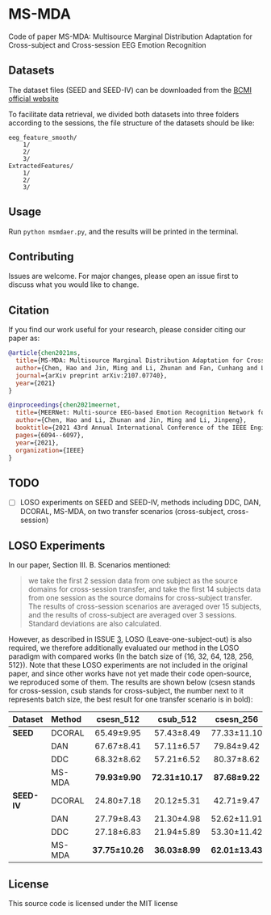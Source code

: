 # MS-MDA
Code of paper MS-MDA: Multisource Marginal Distribution Adaptation for Cross-subject and Cross-session EEG Emotion Recognition

## Datasets
The dataset files (SEED and SEED-IV) can be downloaded from the [BCMI official website](https://bcmi.sjtu.edu.cn/~seed/index.html)

To facilitate data retrieval, we divided both datasets into three folders according to the sessions, the file structure of the datasets should be like:
```
eeg_feature_smooth/
    1/
    2/
    3/
ExtractedFeatures/
    1/
    2/
    3/
```


## Usage
Run `python msmdaer.py`, and the results will be printed in the terminal.

## Contributing
Issues are welcome. For major changes, please open an issue first to discuss what you would like to change.

## Citation
If you find our work useful for your research, please consider citing our paper as:

```bibtex
@article{chen2021ms,
  title={MS-MDA: Multisource Marginal Distribution Adaptation for Cross-subject and Cross-session EEG Emotion Recognition},
  author={Chen, Hao and Jin, Ming and Li, Zhunan and Fan, Cunhang and Li, Jinpeng and He, Huiguang},
  journal={arXiv preprint arXiv:2107.07740},
  year={2021}
}

@inproceedings{chen2021meernet,
  title={MEERNet: Multi-source EEG-based Emotion Recognition Network for Generalization Across Subjects and Sessions},
  author={Chen, Hao and Li, Zhunan and Jin, Ming and Li, Jinpeng},
  booktitle={2021 43rd Annual International Conference of the IEEE Engineering in Medicine \& Biology Society (EMBC)},
  pages={6094--6097},
  year={2021},
  organization={IEEE}
}
```
## TODO
- [ ] LOSO experiments on SEED and SEED-IV, methods including DDC, DAN, DCORAL, MS-MDA, on two transfer scenarios (cross-subject, cross-session)

## LOSO Experiments
In our paper, Section III. B. Scenarios mentioned:

> we take the first 2 session data from one subject as the source domains for cross-session transfer, and take the first 14 subjects data from one session as the source domains for cross-subject transfer. The results of cross-session scenarios are averaged over 15 subjects, and the results of cross-subject are averaged over 3 sessions. Standard deviations are also calculated.

However, as described in ISSUE [3](https://github.com/VoiceBeer/MS-MDA/issues/3), LOSO (Leave-one-subject-out) is also required, we therefore additionally evaluated our method in the LOSO paradigm with compared works (In the batch size of {16, 32, 64, 128, 256, 512}). Note that these LOSO experiments are not included in the original paper, and since other works have not yet made their code open-source, we reproduced some of them. The results are shown below (csesn stands for cross-session, csub stands for cross-subject, the number next to it represents batch size, the best result for one transfer scenario is in bold):

| Dataset | Method | csesn_512 | csub_512 | csesn_256 | csub_256 | csesn_128 | csub_128 | csesn_64 | csub_64 | csesn_32 | csub_32 | csesn_16 | csub_16 |
|   :---  |  :---  |   :---:   |   :---:  |   :---:   |   :---:  |   :---:   |   :---:  |    :---: |   :---: |   :---:  |  :---:  |   :---:  |  :---:  | 
|**SEED** | DCORAL |65.49±9.95 |57.43±8.49|77.33±11.10|62.50±6.77|73.74±9.09 |64.05±8.38|74.65±10.46|65.40±9.27|76.24±8.51|64.98±8.42|76.40±10.49|66.39±7.55|
|         |   DAN  |67.67±8.41 |57.11±6.57|79.84±9.42 |68.48±6.74|83.15±7.30 |71.95±6.55|87.12±7.20|79.03±7.07|88.57±7.60|81.10±6.63|88.88±7.02|82.22±7.09|
|         |   DDC  |68.32±8.62 |57.21±6.52|80.37±8.62 |68.98±6.34|84.98±7.64 |72.78±8.25|88.16±6.89|78.91±7.62|**90.65±6.41**|81.27±6.83|89.89±6.69|82.21±7.15|
|         | MS-MDA |**79.93±9.90**|**72.31±10.17**|**87.68±9.22**|**78.78±10.70**|**87.20±10.76**|**80.33±10.00**|**89.76±9.03**|**80.91±9.38**|90.38±7.03|**81.57±9.81**|||
|**SEED-IV**| DCORAL |24.80±7.18|20.12±5.31|42.71±9.47|39.77±8.27|48.60±12.53|41.48±7.72|54.39±10.90|45.95±7.19|57.48±11.55|48.12±6.35|59.61±10.03|51.85±7.30|
|           |   DAN  |27.79±8.43|21.30±4.98|52.62±11.91|41.47±8.02|58.63±11.77|47.50±8.80|67.12±13.47|59.11±7.99|71.51±11.98|63.57±9.07|74.40±12.67|69.68±9.24|
|           |   DDC  |27.18±6.83|21.94±5.89|53.30±11.42|42.67±9.81|59.00±11.48|48.50±8.44|**67.94±12.20**|58.18±8.20|71.00±13.25|64.00±8.52|74.81±12.65|69.90±9.95|
|           | MS-MDA |**37.75±10.26**|**36.03±8.99**|**62.01±13.43**|**56.20±12.85**|**64.04±15.27**|**61.06±12.69**|66.87±15.69|**62.77±11.23**|70.31±15.35|65.12±13.85|||

## License
This source code is licensed under the MIT license
